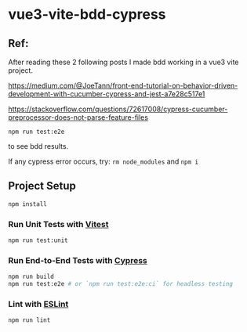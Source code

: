 # vue3-vite-bdd-cypress

## Ref:
After reading these 2 following posts I made bdd working in a vue3 vite project.

https://medium.com/@JoeTann/front-end-tutorial-on-behavior-driven-development-with-cucumber-cypress-and-jest-a7e28c517e1

https://stackoverflow.com/questions/72617008/cypress-cucumber-preprocessor-does-not-parse-feature-files

```
npm run test:e2e
```
to see bdd results.

If any cypress error occurs, try:
```rm node_modules``` and ```npm i```

## Project Setup

```sh
npm install
```

### Run Unit Tests with [Vitest](https://vitest.dev/)

```sh
npm run test:unit
```

### Run End-to-End Tests with [Cypress](https://www.cypress.io/)

```sh
npm run build
npm run test:e2e # or `npm run test:e2e:ci` for headless testing
```

### Lint with [ESLint](https://eslint.org/)

```sh
npm run lint
```

